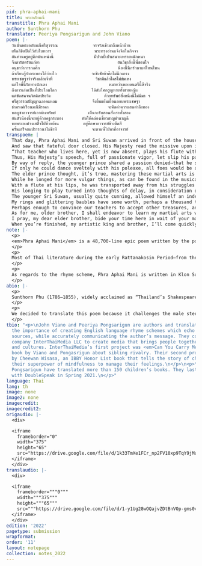 ```yaml
---
pid: phra-aphai-mani
title: พระอภัยมณี
transtitle: Phra Aphai Mani
author: Sunthorn Phu
translator: Peeriya Pongsarigun and John Viano
poem: |-
  วันนั้นพระอภัยมณีศรีสุวรรณ             จรจรัลเข้ามาถึงหน้าบ้าน
  เห็นลิขิตปิดไว้กับใบทวาร                พระทรงอ่านแจ้งจิตในกิจจา
  อันท่านครูอยู่ตึกตำแหน่งนี้               ฝีปากปี่เป่าเสนาะเพราะหนักหนา
  จึงดำรัสตรัสแก่ยา                             อันวิชาสิ่งนี้พี่ชอบใจ
  อนุชาว่าการกลศึก                             น้องนี้นึกรักมาแต่ไหนไหน
  ถ้าเรียนรู้รำกระบองได้ว่องไว             จะชิงชัยข้าศึกไม่นึกเกรง
  พระเชษฐาว่าจริงแล้วเจ้าพี่                วิชามีแล้วใครไม่ข่มเหง
  แต่ใจพี่นี้รักทางนักเลง                       หมายว่าเพลงดนตรีนี้ดีจริง
  ถึงการเล่นเป็นที่ประโลมโลก             ได้ดับโศกสูญหายทั้งชายหญิง
  แต่ขัดสนจนจิตคิดประวิง                    ด้วยทรัพย์สิ่งหนึ่งนี้ไม่มีมา ฯ
  ศรีสุวรรณปัญญาฉลาดแหลม             จึงยิ้มแย้มเยื้อนตอบพระเชษฐา
  ธำมรงค์เรือนมณีมีราคา                      จะคิดค่าควรแสนตำลึงทอง
  พอบูชาอาจารย์เอาต่างทรัพย์            เห็นจะรับสอนสั่งเราทั้งสอง
  อันตัวน้องนี้จะอยู่ด้วยครูกระบอง       หัดให้คล่องเชี่ยวชาญชำนาญดี
  ขอพระองค์จงเสด็จไปท้ายบ้าน         อยู่ศึกษาอาจารย์ข้างดีดสี
  ครั้นเสร็จสมปรารถนาไม่ช้าที             จะตามพี่ไปหาที่อาจารย์
transpoem: |
  That day, Phra Aphai Mani and Sri Suwan arrived in front of the house
  And saw that fateful door closed. His Majesty read the missive upon it, proving it is the house of a musical maestro.
  “That teacher who lives here, yet is now absent, plays his flute with sonorousness equal to his seriousness.”
  Thus, His Majesty’s speech, full of passionate vigor, let slip his passion for the musical arts.
  By way of reply, the younger prince shared a passion denied­—that he should deign to learn the art of war.
  If only he could dance sveltely with his poleaxe, all foes would be at his fearless mercy.
  The elder prince thought, it’s true, mastering these martial arts is a virtue unassailable.
  While he longed for more vulgar things, as can be found in the musical arts, the old master’s song crept into his heart.
  With a flute at his lips, he was transported away from his struggles as notions of manliness and womanliness faded into the musical void.
  His longing to play turned into thoughts of delay, in consideration of what treasure he needed to pay to learn to make song.
  The younger Sri Suwan, usually quite cunning, allowed himself an indelicate grin in answer to his elder brother.
  My rings and glittering baubles have some worth, perhaps a thousand talent-weights of gold—
  Perhaps enough to convince our teachers to accept other treasures, and accept us as students both.
  As for me, older brother, I shall endeavor to learn my martial arts well to master my poleaxe professionally.
  I pray, my dear elder brother, bide your time here in wait of your maestro.
  When you’re finished, my artistic king and brother, I’ll come quickly to meet you here at your maestro’s place.
note: |-
  <p>
  <em>Phra Aphai Mani</em> is a 48,700-line epic poem written by the poet Sunthorn Phu between 1821 and 1845. The male protagonist of the poem is Phra Aphai Mani, a keen musician who plays the flute. Nineteenth-century Thai literature was often centered on male warrior figures known for their martial prowess. For example, <em>I-nao</em>, written during the early Rattanakosin Period, portrays the titular protagonist as an expert in the use of daggers. <em>Kraithong</em> by King Rama II is about a hero who kills crocodiles. <em>Khobut</em>, written by Sunthorn Phu during the reign of King Rama I, is about Kobut, the son of the Sun, who has special power to resurrect the dead. <em>Singha Krai Phop</em>, also written by Sunthorn Phu during the reign of King Rama II and III, is about a child raised by a giant demon who drinks milk from a lion during infancy.
  </p>
  <p>
  Most of Thai literature during the early Rattanakosin Period—from the reign of King Rama to that of King Rama IV—was written by or for the monarchy. Therefore, the masculine stereotype was emphasized to glorify the King’s power. Male characters were usually heroes and warriors who protected their kingdom. <em>Phra Aphai Mani</em> is different. Originally, Sunthorn Phu wrote the poem due to financial issues, as he was imprisoned after injuring a high-ranking officer. He had the freedom to break such stereotypes. He depicted Phra Aphai Mani as a musician who does not have any superpowers or martial skills. He uses his musical mastery to charm and flirt with women. He is not a fighter and is rather sentimental. In fact, Phra Aphai Mani echoes the personality of Sunthorn Phu himself in many ways. For instance, Sunthorn Phu was famously known as an alcoholic who, when drunk, followed his feelings and passions rather than rationality. Sunthorn Phu was also an incorrigible flirt and had two wives and numerous lovers. In much the same way, Phra Aphai Mani has five wives.
  </p>
  <p>
  As regards to the rhyme scheme, Phra Aphai Mani is written in Klon Suphap. Each line consists of seven to nine syllables. Each stanza has two lines and each line is divided into two clauses. There is a complex set of rhymes, and Sunthorn Phu’s signature scheme of internal rhyming adds complication to it. He rhymes the syllables within each clause as opposed to rhyming across clauses.
  </p>
abio: |-
  <p>
  Sunthorn Phu (1786–1855), widely acclaimed as “Thailand’s Shakespeare,” lived during the Rattanakosin Period between the reigns of King Rama I and King Rama IV. He was famous for his epic poetry and memoirs. He invented “internal rhyming” — rhymes within each half-line in addition to the standard Klon Suphap rhyme scheme — which became his signature. In 1986, he was honored by UNESCO as a world poet, and Thai children study his poems to this day.
  </p>
  <p>
  We decided to translate this poem because it challenges the male stereotype of warriorship. Sunthorn Phu rejects this stereotype by portraying the lead character, Phra Aphai Mani, as a keen musician instead of a great warrior. We would also like to raise awareness of the works of Thailand’s most celebrated author — Amazon currently has only one listing for Phu’s work. It is nonetheless challenging to transfer the beautiful rhymes of Thai into another language, and most of Sunthorn Phu’s works are lengthy.
  </p>
tbio: "<p>\nJohn Viano and Peeriya Pongsarigun are authors and translators who value
  the importance of creating English language rhyme schemes which echo that of their
  sources, while accurately communicating the author’s message. They co-founded the
  company InterThaiMedia LLC to create media that brings people together across languages
  and cultures. InterThaiMedia’s first project was <em>Can You Carry Me?</em>, a children’s
  book by Viano and Pongasrigun about sibling rivalry. Their second project was <em>Calm</em>
  by Cheewan Wisasa, an IBBY Honor List book that tells the story of children using
  their superpower of mindfulness to manage their feelings.\n</p>\n<p>\r\nViano and
  Pongsarigun have translated more than 150 children’s books. They last published
  with DoubleSpeak in Spring 2021.\n</p>"
language: Thai
lang: th
image: none
image2: none
imagecredit:
imagecredit2:
origaudio: |-
  <div>

  <iframe
    frameborder="0"
    width="375"
    height="65"
    src="https://drive.google.com/file/d/1k33TmXe1FCr_np2FV10xp9TqY9jMuxH6/preview">
  </iframe>
  </div>
translaudio: |-
  <div>

  <iframe
    frameborder="""0"""
    width="""375"""
    height="""65"""
    src="""https://drive.google.com/file/d/1-y1Ug28wOQajvZDtBnVOp-gms0vWTRJk/preview""">
  </iframe>
  </div>
edition: '2022'
pagetype: submission
wrapformat:
order: '11'
layout: notepage
collection: notes_2022
---
```

